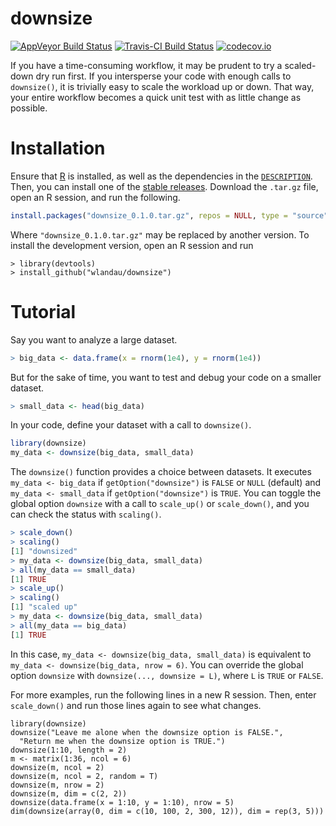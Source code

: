 # downsize

[![AppVeyor Build Status](https://ci.appveyor.com/api/projects/status/github/wlandau/downsize?branch=master&svg=true)](https://ci.appveyor.com/project/wlandau/downsize)
[![Travis-CI Build Status](https://travis-ci.org/wlandau/downsize.svg?branch=master)](https://travis-ci.org/wlandau/downsize)
[![codecov.io](https://codecov.io/github/wlandau/downsize/coverage.svg?branch=master)](https://codecov.io/github/wlandau/downsize?branch=master)

If you have a time-consuming workflow, it may be prudent to try a scaled-down
dry run first. If you intersperse your code with enough calls to `downsize()`, 
it is trivially easy to scale the workload up or down. 
That way, your entire workflow becomes a quick unit test with as little change as possible.

# Installation

Ensure that [R](https://www.r-project.org/) is installed, as well as the dependencies in the [`DESCRIPTION`](https://github.com/wlandau/downsize/blob/master/DESCRIPTION). Then, you can install one of the [stable releases](https://github.com/wlandau/downsize/releases). Download the `.tar.gz` file, open an R session, and run the following.

```r
install.packages("downsize_0.1.0.tar.gz", repos = NULL, type = "source")
```

Where `"downsize_0.1.0.tar.gz"` may be replaced by another version. To install the development version, open an R session and run 

```
> library(devtools)
> install_github("wlandau/downsize")
```

# Tutorial

Say you want to analyze a large dataset.

```r
> big_data <- data.frame(x = rnorm(1e4), y = rnorm(1e4))
```

But for the sake of time, you want to test and debug your code on a smaller dataset.

```r
> small_data <- head(big_data)
```

In your code, define your dataset with a call to `downsize()`.

```r
library(downsize)
my_data <- downsize(big_data, small_data)
```

The `downsize()` function provides a choice between datasets. 
It executes `my_data <- big_data` if `getOption("downsize")` is `FALSE` or `NULL` (default) and `my_data <- small_data` if `getOption("downsize")` is `TRUE`. 
You can toggle the global option `downsize` with a call to `scale_up()` or `scale_down()`, and you can check the status with `scaling()`.

```r
> scale_down()
> scaling()
[1] "downsized"
> my_data <- downsize(big_data, small_data)
> all(my_data == small_data)
[1] TRUE
> scale_up()
> scaling()
[1] "scaled up"
> my_data <- downsize(big_data, small_data)
> all(my_data == big_data)
[1] TRUE
```

In this case, `my_data <- downsize(big_data, small_data)` is equivalent to `my_data <- downsize(big_data, nrow = 6)`. You can override the global option `downsize` with `downsize(..., downsize = L)`, where `L` is `TRUE` or `FALSE`.

For more examples, run the following lines in a new R session. Then, enter `scale_down()` and run those lines again to see what changes.

```{r}
library(downsize)
downsize("Leave me alone when the downsize option is FALSE.", 
  "Return me when the downsize option is TRUE.")
downsize(1:10, length = 2)
m <- matrix(1:36, ncol = 6)
downsize(m, ncol = 2)
downsize(m, ncol = 2, random = T)
downsize(m, nrow = 2)
downsize(m, dim = c(2, 2))
downsize(data.frame(x = 1:10, y = 1:10), nrow = 5)
dim(downsize(array(0, dim = c(10, 100, 2, 300, 12)), dim = rep(3, 5)))
```
